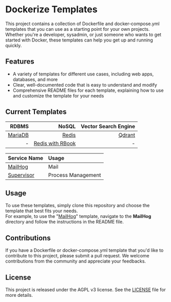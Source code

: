 # Dockerize Templates

This project contains a collection of Dockerfile and docker-compose.yml templates that you can use as a starting point for your own projects. Whether you're a developer, sysadmin, or just someone who wants to get started with Docker, these templates can help you get up and running quickly.

## Features

- A variety of templates for different use cases, including web apps, databases, and more
- Clear, well-documented code that is easy to understand and modify
- Comprehensive README files for each template, explaining how to use and customize the template for your needs

## Current Templates
|RDBMS|NoSQL|Vector Search Engine|
|-:|-:|-:|
|[MariaDB](./MariaDB/README.md)|[Redis](./Redis/README.md)|[Qdrant](./Qdrant/README.md)|
|-|[Redis with RBook](./RedisWithRBook/README.md)|-|

|Service Name|Usage|
|:-|:-|
|[MailHog](./MailHog/README.md)|Mail|
|[Supervisor](./Supervisor/README.md)|Process Management|

## Usage

To use these templates, simply clone this repository and choose the template that best fits your needs.
<br>
For example, to use the "[MailHog](./MailHog/README.md)" template, navigate to the **MailHog** directory and follow the instructions in the README file.

## Contributions

If you have a Dockerfile or docker-compose.yml template that you'd like to contribute to this project, please submit a pull request. We welcome contributions from the community and appreciate your feedbacks.

## License

This project is released under the AGPL v3 license. See the [LICENSE](./LICENSE) file for more details.

